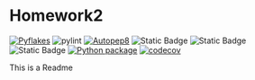 # Homework2

[![Pyflakes](https://github.com/CSC510-Team-57/Homework2/actions/workflows/pyflakes.yml/badge.svg)](https://github.com/CSC510-Team-57/Homework2/actions/workflows/pyflakes.yml)
![pylint](https://img.shields.io/badge/PyLint-10.00-brightgreen?logo=python&logoColor=white)
[![Autopep8](https://github.com/CSC510-Team-57/Homework2/actions/workflows/autopep8.yml/badge.svg)](https://github.com/CSC510-Team-57/Homework2/actions/workflows/autopep8.yml)
![Static Badge](https://img.shields.io/badge/language-python-ffd343) ![Static Badge](https://img.shields.io/badge/license-GNU%20AGPLv3-c22147) ![Static Badge](https://img.shields.io/badge/platform-linux-e56d00) [![Python package](https://github.com/Charlie-Eastin/CSC510-Team-57/actions/workflows/main.yml/badge.svg)](https://github.com/Charlie-Eastin/CSC510-Team-57/actions/workflows/main.yml) [![codecov](https://codecov.io/github/CSC510-Team-57/Homework2/graph/badge.svg?token=02UFUY1OW4)](https://codecov.io/github/CSC510-Team-57/Homework2)

This is a Readme

